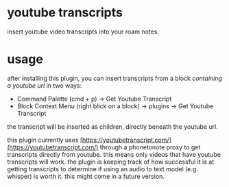 # youtube transcripts

insert youtube video transcripts into your roam notes.

# usage

after installing this plugin, you can insert transcripts from a block _containing a youtube url_ in two ways:

- Command Palette (cmd + p) → Get Youtube Transcript
- Block Context Menu (right blick on a block) → plugins → Get Youtube Transcript

the transcript will be inserted as children, directly beneath the youtube url.

this plugin currently uses [https://youtubetranscript.com/](https://youtubetranscript.com/) through a phonetonote proxy to get transcripts directly from youtube. this means only videos that have youtube transcripts will work. the plugin is keeping track of how successful it is at getting transcripts to determine if using an audio to text model (e.g. whisper) is worth it. this might come in a future version.
